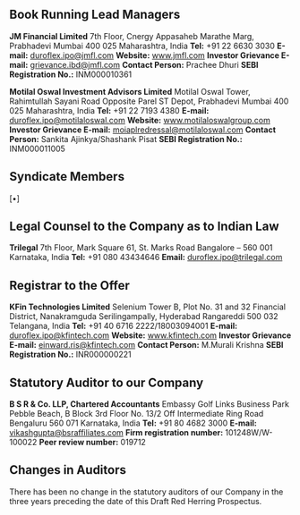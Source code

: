 ## Book Running Lead Managers

**JM Financial Limited**
7th Floor, Cnergy
Appasaheb Marathe Marg, Prabhadevi
Mumbai 400 025
Maharashtra, India
**Tel:** +91 22 6630 3030
**E-mail:** duroflex.ipo@jmfl.com
**Website:** www.jmfl.com
**Investor Grievance E-mail:** grievance.ibd@jmfl.com
**Contact Person:** Prachee Dhuri
**SEBI Registration No.:** INM000010361

**Motilal Oswal Investment Advisors Limited**
Motilal Oswal Tower, Rahimtullah Sayani Road
Opposite Parel ST Depot, Prabhadevi
Mumbai 400 025
Maharashtra, India
**Tel:** +91 22 7193 4380
**E-mail:** duroflex.ipo@motilaloswal.com
**Website:** www.motilaloswalgroup.com
**Investor Grievance E-mail:**
moiaplredressal@motilaloswal.com
**Contact Person:** Sankita Ajinkya/Shashank Pisat
**SEBI Registration No.:** INM000011005

## Syndicate Members

[•]

## Legal Counsel to the Company as to Indian Law

**Trilegal**
7th Floor, Mark Square
61, St. Marks Road
Bangalore – 560 001
Karnataka, India
**Tel:** +91 080 43434646
**Email:** duroflex.ipo@trilegal.com

## Registrar to the Offer

**KFin Technologies Limited**
Selenium Tower B, Plot No. 31 and 32
Financial District, Nanakramguda
Serilingampally, Hyderabad
Rangareddi 500 032
Telangana, India
**Tel:** +91 40 6716 2222/18003094001
**E-mail:** duroflex.ipo@kfintech.com
**Website:** www.kfintech.com
**Investor Grievance E-mail:** einward.ris@kfintech.com
**Contact Person:** M.Murali Krishna
**SEBI Registration No.:** INR000000221

## Statutory Auditor to our Company

**B S R & Co. LLP, Chartered Accountants**
Embassy Golf Links Business Park
Pebble Beach, B Block
3rd Floor No. 13/2
Off Intermediate Ring Road
Bengaluru 560 071
Karnataka, India
**Tel:** +91 80 4682 3000
**E-mail:** vikashgupta@bsraffiliates.com
**Firm registration number:** 101248W/W-100022
**Peer review number:** 019712

## Changes in Auditors

There has been no change in the statutory auditors of our Company in the three years preceding the date of this Draft Red Herring Prospectus.